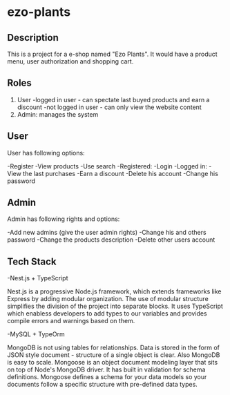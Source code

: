 # ezo-plants

## Description
This is a project for a e-shop named "Ezo Plants". It would have a product menu, user authorization and shopping cart.

## Roles
1) User 
    -logged in user - can spectate last buyed products and earn a discount
    -not logged in user - can only view the website content
2) Admin: manages the system

## User
User has following options:

-Register
-View products
-Use search
-Registered:
-Login
-Logged in:
-View the last purchases
-Earn a discount
-Delete his account
-Change his password
    
## Admin
Admin has following rights and options:

-Add new admins (give the user admin rights)
-Change his and others password
-Change the products description
-Delete other users account

## Tech Stack
-Nest.js + TypeScript

Nest.js is a progressive Node.js framework, which extends frameworks like Express by adding modular organization. The use of modular structure simplifies the division of the project into separate blocks. It uses TypeScript which enabless developers to add types to our variables and provides compile errors and warnings based on them.

-MySQL + TypeOrm

MongoDB is not using tables for relationships. Data is stored in the form of JSON style document - structure of a single object is clear. Also MongoDB is easy to scale. Mongoose is an object document modeling layer that sits on top of Node's MongoDB driver. It has built in validation for schema definitions. Mongoose defines a schema for your data models so your documents follow a specific structure with pre-defined data types.
